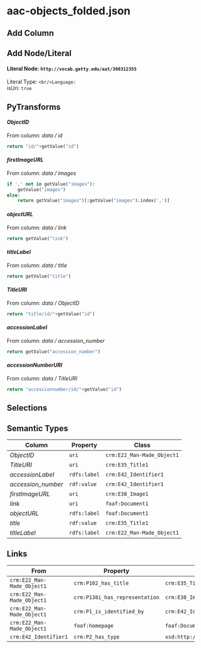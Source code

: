 # aac-objects_folded.json

## Add Column

## Add Node/Literal
#### Literal Node: `http://vocab.getty.edu/aat/300312355`
Literal Type: ``
<br/>Language: ``
<br/>isUri: `true`


## PyTransforms
#### _ObjectID_
From column: _data / id_
``` python
return "id/"+getValue("id")
```

#### _firstImageURL_
From column: _data / images_
``` python
if ',' not in getValue("images"):
    getValue("images")
else:
    return getValue("images")[:getValue("images").index(',')]
```

#### _objectURL_
From column: _data / link_
``` python
return getValue("link")
```

#### _titleLabel_
From column: _data / title_
``` python
return getValue("title")
```

#### _TitleURI_
From column: _data / ObjectID_
``` python
return "title/id/"+getValue("id")
```

#### _accessionLabel_
From column: _data / accession_number_
``` python
return getValue("accession_number")
```

#### _accessionNumberURI_
From column: _data / TitleURI_
``` python
return "accessionnumber/id/"+getValue("id")
```


## Selections

## Semantic Types
| Column | Property | Class |
|  ----- | -------- | ----- |
| _ObjectID_ | `uri` | `crm:E22_Man-Made_Object1`|
| _TitleURI_ | `uri` | `crm:E35_Title1`|
| _accessionLabel_ | `rdfs:label` | `crm:E42_Identifier1`|
| _accession_number_ | `rdf:value` | `crm:E42_Identifier1`|
| _firstImageURL_ | `uri` | `crm:E38_Image1`|
| _link_ | `uri` | `foaf:Document1`|
| _objectURL_ | `rdfs:label` | `foaf:Document1`|
| _title_ | `rdf:value` | `crm:E35_Title1`|
| _titleLabel_ | `rdfs:label` | `crm:E22_Man-Made_Object1`|


## Links
| From | Property | To |
|  --- | -------- | ---|
| `crm:E22_Man-Made_Object1` | `crm:P102_has_title` | `crm:E35_Title1`|
| `crm:E22_Man-Made_Object1` | `crm:P138i_has_representation` | `crm:E38_Image1`|
| `crm:E22_Man-Made_Object1` | `crm:P1_is_identified_by` | `crm:E42_Identifier1`|
| `crm:E22_Man-Made_Object1` | `foaf:homepage` | `foaf:Document1`|
| `crm:E42_Identifier1` | `crm:P2_has_type` | `xsd:http://vocab.getty.edu/aat/300312355`|
